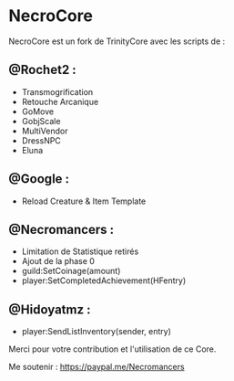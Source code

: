 # NecroCore
NecroCore est un fork de TrinityCore avec les scripts de : 

## @Rochet2 :
- Transmogrification
- Retouche Arcanique
- GoMove
- GobjScale
- MultiVendor
- DressNPC
- Eluna

## @Google :
- Reload Creature & Item Template

## @Necromancers :
- Limitation de Statistique retirés
- Ajout de la phase 0
- guild:SetCoinage(amount)
- player:SetCompletedAchievement(HFentry)

## @Hidoyatmz :
- player:SendListInventory(sender, entry)

Merci pour votre contribution et l'utilisation de ce Core.

Me soutenir : https://paypal.me/Necromancers
